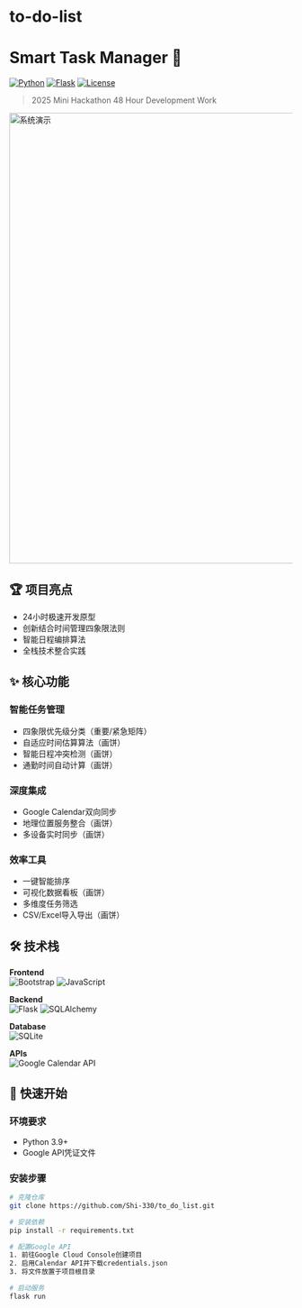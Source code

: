# to-do-list

# Smart Task Manager 🚀
[![Python](https://img.shields.io/badge/Python-3.9%2B-blue)](https://www.python.org/)
[![Flask](https://img.shields.io/badge/Flask-2.3.2-green)](https://flask.palletsprojects.com/)
[![License](https://img.shields.io/badge/License-MIT-orange)](LICENSE)

> 2025 Mini Hackathon 48 Hour Development Work 
<img src="screenshots/demo.gif" width="800" alt="系统演示">

## 🏆 项目亮点
- 24小时极速开发原型
- 创新结合时间管理四象限法则
- 智能日程编排算法
- 全栈技术整合实践

## ✨ 核心功能
### 智能任务管理
- 四象限优先级分类（重要/紧急矩阵）
- 自适应时间估算算法（画饼）
- 智能日程冲突检测（画饼）
- 通勤时间自动计算（画饼）

### 深度集成
- Google Calendar双向同步
- 地理位置服务整合（画饼）
- 多设备实时同步（画饼）

### 效率工具
- 一键智能排序
- 可视化数据看板（画饼）
- 多维度任务筛选
- CSV/Excel导入导出（画饼）

## 🛠️ 技术栈
**Frontend**  
![Bootstrap](https://img.shields.io/badge/Bootstrap-5.3-7952B3?logo=bootstrap)
![JavaScript](https://img.shields.io/badge/JavaScript-ES6-F7DF1E?logo=javascript)

**Backend**  
![Flask](https://img.shields.io/badge/Flask-2.3.2-000000?logo=flask)
![SQLAlchemy](https://img.shields.io/badge/SQLAlchemy-3.0-29ABE2)

**Database**  
![SQLite](https://img.shields.io/badge/SQLite-3.42-003B57?logo=sqlite)

**APIs**  
![Google Calendar API](https://img.shields.io/badge/Google%20Calendar%20API-v3-4285F4?logo=googlecalendar)

## 🚀 快速开始
### 环境要求
- Python 3.9+
- Google API凭证文件

### 安装步骤
```bash
# 克隆仓库
git clone https://github.com/Shi-330/to_do_list.git

# 安装依赖
pip install -r requirements.txt

# 配置Google API
1. 前往Google Cloud Console创建项目
2. 启用Calendar API并下载credentials.json
3. 将文件放置于项目根目录

# 启动服务
flask run
